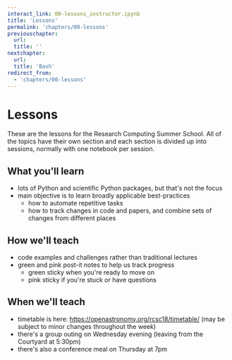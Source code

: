 ```yaml
---
interact_link: 00-lessons_instructor.ipynb
title: 'Lessons'
permalink: 'chapters/00-lessons'
previouschapter:
  url: 
  title: ''
nextchapter:
  url: 
  title: 'Bash'
redirect_from:
  - 'chapters/00-lessons'
---
```


# Lessons

These are the lessons for the Research Computing Summer School. All of the topics have their own section and each section is divided up into sessions, normally with one notebook per session.

## What you'll learn

- lots of Python and scientific Python packages, but that's not the focus
- main objective is to learn broadly applicable best-practices
    - how to automate repetitive tasks
    - how to track changes in code and papers, and combine sets of changes from different places

## How we'll teach

- code examples and challenges rather than traditional lectures
- green and pink post-it notes to help us track progress
    - green sticky when you're ready to move on
    - pink sticky if you're stuck or have questions

## When we'll teach

- timetable is here: https://openastronomy.org/rcsc18/timetable/ (may be subject to minor changes throughout the week)
- there's a group outing on Wednesday evening (leaving from the Courtyard at 5:30pm)
- there's also a conference meal on Thursday at 7pm

